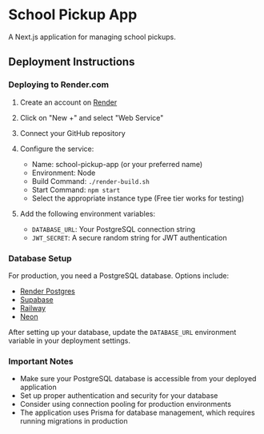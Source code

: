 # School Pickup App

A Next.js application for managing school pickups.

## Deployment Instructions

### Deploying to Render.com

1. Create an account on [Render](https://render.com/)
2. Click on "New +" and select "Web Service"
3. Connect your GitHub repository
4. Configure the service:
   - Name: school-pickup-app (or your preferred name)
   - Environment: Node
   - Build Command: `./render-build.sh`
   - Start Command: `npm start`
   - Select the appropriate instance type (Free tier works for testing)

5. Add the following environment variables:
   - `DATABASE_URL`: Your PostgreSQL connection string
   - `JWT_SECRET`: A secure random string for JWT authentication

### Database Setup

For production, you need a PostgreSQL database. Options include:

- [Render Postgres](https://render.com/docs/databases)
- [Supabase](https://supabase.com/)
- [Railway](https://railway.app/)
- [Neon](https://neon.tech/)

After setting up your database, update the `DATABASE_URL` environment variable in your deployment settings.

### Important Notes

- Make sure your PostgreSQL database is accessible from your deployed application
- Set up proper authentication and security for your database
- Consider using connection pooling for production environments
- The application uses Prisma for database management, which requires running migrations in production 